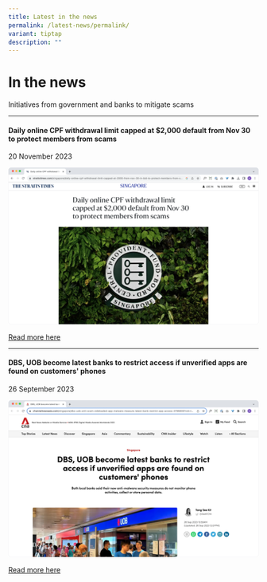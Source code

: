 ```yaml
---
title: Latest in the news
permalink: /latest-news/permalink/
variant: tiptap
description: ""
---
```

<h1>In the news</h1><p></p><p>Initiatives from government and banks to mitigate scams</p><hr><p></p><p></p><h4>Daily online CPF withdrawal limit capped at $2,000 default from Nov 30 to protect members from scams</h4><p>20 November 2023</p><div class="isomer-image-wrapper"><img alt="" src="/images/cpf.png"></div><p></p><p><a href="https://www.straitstimes.com/singapore/daily-online-cpf-withdrawal-limit-capped-at-2000-from-nov-30-in-bid-to-protect-members-from-scams" rel="noopener noreferrer nofollow" target="_blank">Read more here</a></p><hr><p></p><h4>DBS, UOB become latest banks to restrict access if unverified apps are found on customers' phones</h4><p>26 September 2023</p><div class="isomer-image-wrapper"><img alt="" src="/images/banks.png"></div><p></p><p><a href="https://www.channelnewsasia.com/singapore/dbs-uob-anti-scam-sideloaded-app-malware-measure-latest-bank-restrict-app-access-3796806" rel="noopener noreferrer nofollow" target="_blank">Read more here</a></p><p></p><p></p><p></p>